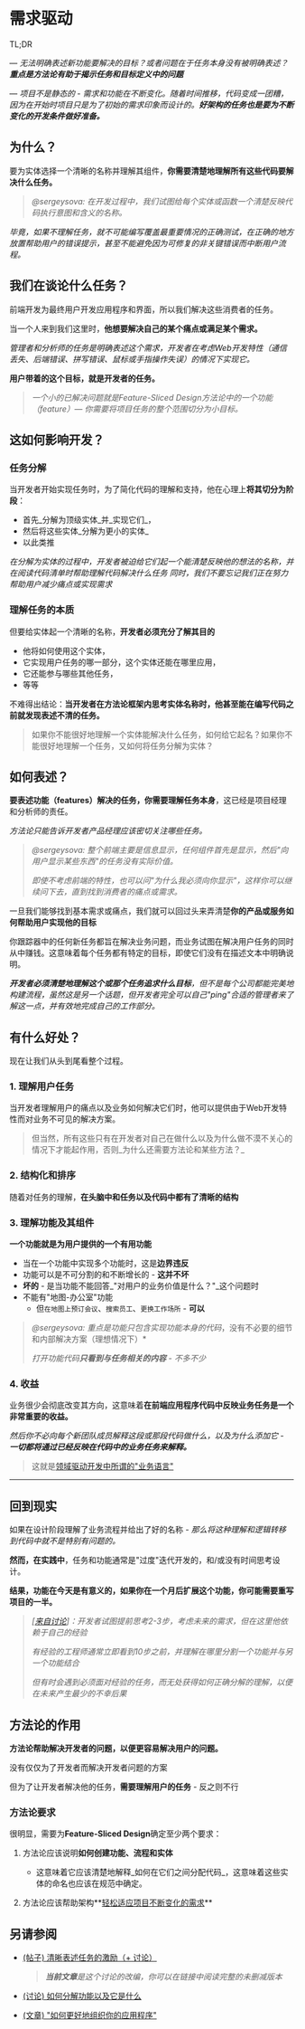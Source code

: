 # 需求驱动

TL;DR

— *无法明确表述新功能要解决的目标？或者问题在于任务本身没有被明确表述？**重点是方法论有助于揭示任务和目标定义中的问题***

— *项目不是静态的 - 需求和功能在不断变化。随着时间推移，代码变成一团糟，因为在开始时项目只是为了初始的需求印象而设计的。**好架构的任务也是要为不断变化的开发条件做好准备。***

## 为什么？[​](#为什么 "标题的直接链接")

要为实体选择一个清晰的名称并理解其组件，**你需要清楚地理解所有这些代码要解决什么任务。**

> *@sergeysova: 在开发过程中，我们试图给每个实体或函数一个清楚反映代码执行意图和含义的名称。*

*毕竟，如果不理解任务，就不可能编写覆盖最重要情况的正确测试，在正确的地方放置帮助用户的错误提示，甚至不能避免因为可修复的非关键错误而中断用户流程。*

## 我们在谈论什么任务？[​](#我们在谈论什么任务 "标题的直接链接")

前端开发为最终用户开发应用程序和界面，所以我们解决这些消费者的任务。

当一个人来到我们这里时，**他想要解决自己的某个痛点或满足某个需求。**

*管理者和分析师的任务是明确表述这个需求，开发者在考虑Web开发特性（通信丢失、后端错误、拼写错误、鼠标或手指操作失误）的情况下实现它。*

**用户带着的这个目标，就是开发者的任务。**

> *一个小的已解决问题就是Feature-Sliced Design方法论中的一个功能（feature）— 你需要将项目任务的整个范围切分为小目标。*

## 这如何影响开发？[​](#这如何影响开发 "标题的直接链接")

### 任务分解[​](#任务分解 "标题的直接链接")

当开发者开始实现任务时，为了简化代码的理解和支持，他在心理上**将其切分为阶段**：

* 首先\_分解为顶级实体\_并\_实现它们\_，
* 然后将这些实体\_分解为更小的实体\_
* 以此类推

*在分解为实体的过程中，开发者被迫给它们起一个能清楚反映他的想法的名称，并在阅读代码清单时帮助理解代码解决什么任务* *同时，我们不要忘记我们正在努力帮助用户减少痛点或实现需求*

### 理解任务的本质[​](#理解任务的本质 "标题的直接链接")

但要给实体起一个清晰的名称，**开发者必须充分了解其目的**

* 他将如何使用这个实体，
* 它实现用户任务的哪一部分，这个实体还能在哪里应用，
* 它还能参与哪些其他任务，
* 等等

不难得出结论：**当开发者在方法论框架内思考实体名称时，他甚至能在编写代码之前就发现表述不清的任务。**

> 如果你不能很好地理解一个实体能解决什么任务，如何给它起名？如果你不能很好地理解一个任务，又如何将任务分解为实体？

## 如何表述？[​](#如何表述 "标题的直接链接")

**要表述功能（features）解决的任务，你需要理解任务本身**，这已经是项目经理和分析师的责任。

*方法论只能告诉开发者产品经理应该密切关注哪些任务。*

> *@sergeysova: 整个前端主要是信息显示，任何组件首先是显示，然后"向用户显示某些东西"的任务没有实际价值。*
>
> *即使不考虑前端的特性，也可以问"为什么我必须向你显示"，这样你可以继续问下去，直到找到消费者的痛点或需求。*

一旦我们能够找到基本需求或痛点，我们就可以回过头来弄清楚**你的产品或服务如何帮助用户实现他的目标**

你跟踪器中的任何新任务都旨在解决业务问题，而业务试图在解决用户任务的同时从中赚钱。这意味着每个任务都有特定的目标，即使它们没有在描述文本中明确说明。

***开发者必须清楚地理解这个或那个任务追求什么目标**，但不是每个公司都能完美地构建流程，虽然这是另一个话题，但开发者完全可以自己"ping"合适的管理者来了解这一点，并有效地完成自己的工作部分。*

## 有什么好处？[​](#有什么好处 "标题的直接链接")

现在让我们从头到尾看整个过程。

### 1. 理解用户任务[​](#1-理解用户任务 "标题的直接链接")

当开发者理解用户的痛点以及业务如何解决它们时，他可以提供由于Web开发特性而对业务不可见的解决方案。

> 但当然，所有这些只有在开发者对自己在做什么以及为什么做不漠不关心的情况下才能起作用，否则\_为什么还需要方法论和某些方法？\_

### 2. 结构化和排序[​](#2-结构化和排序 "标题的直接链接")

随着对任务的理解，**在头脑中和任务以及代码中都有了清晰的结构**

### 3. 理解功能及其组件[​](#3-理解功能及其组件 "标题的直接链接")

**一个功能就是为用户提供的一个有用功能**

* 当在一个功能中实现多个功能时，这是**边界违反**
* 功能可以是不可分割的和不断增长的 - **这并不坏**
* **坏的** - 是当功能不能回答\_"对用户的业务价值是什么？"\_这个问题时
* 不能有"地图-办公室"功能
  <!-- -->
  * 但`在地图上预订会议`、`搜索员工`、`更换工作场所` - **可以**

> *@sergeysova: 重点是功能只包含实现功能本身的代码*，没有不必要的细节和内部解决方案（理想情况下）\*
>
> *打开功能代码**只看到与任务相关的内容** - 不多不少*

### 4. 收益[​](#4-收益 "标题的直接链接")

业务很少会彻底改变其方向，这意味着**在前端应用程序代码中反映业务任务是一个非常重要的收益。**

*然后你不必向每个新团队成员解释这段或那段代码做什么，以及为什么添加它 - **一切都将通过已经反映在代码中的业务任务来解释。***

> 这就是[领域驱动开发中所谓的"业务语言"](https://thedomaindrivendesign.io/developing-the-ubiquitous-language)

***

## 回到现实[​](#回到现实 "标题的直接链接")

如果在设计阶段理解了业务流程并给出了好的名称 - *那么将这种理解和逻辑转移到代码中就不是特别有问题的。*

**然而，在实践中**，任务和功能通常是"过度"迭代开发的，和/或没有时间思考设计。

**结果，功能在今天是有意义的，如果你在一个月后扩展这个功能，你可能需要重写项目的一半。**

> *\[[来自讨论](https://t.me/sergeysova/318)]：开发者试图提前思考2-3步，考虑未来的需求，但在这里他依赖于自己的经验*
>
> *有经验的工程师通常立即看到10步之前，并理解在哪里分割一个功能并与另一个功能结合*
>
> *但有时会遇到必须面对经验的任务，而无处获得如何正确分解的理解，以便在未来产生最少的不幸后果*

## 方法论的作用[​](#方法论的作用 "标题的直接链接")

**方法论帮助解决开发者的问题，以便更容易解决用户的问题。**

没有仅仅为了开发者而解决开发者问题的方案

但为了让开发者解决他的任务，**需要理解用户的任务** - 反之则不行

### 方法论要求[​](#方法论要求 "标题的直接链接")

很明显，需要为**Feature-Sliced Design**确定至少两个要求：

1. 方法论应该说明**如何创建功能、流程和实体**

   * 这意味着它应该清楚地解释\_如何在它们之间分配代码\_，这意味着这些实体的命名也应该在规范中确定。

2. 方法论应该帮助架构\*\*[轻松适应项目不断变化的需求](/documentation/zh/docs/about/understanding/architecture.md#adaptability)\*\*

## 另请参阅[​](#另请参阅 "标题的直接链接")

* [(帖子) 清晰表述任务的激励（+ 讨论）](https://t.me/sergeysova/318)

  > ***当前文章**是这个讨论的改编，你可以在链接中阅读完整的未删减版本*

* [(讨论) 如何分解功能以及它是什么](https://t.me/atomicdesign/18972)

* [(文章) "如何更好地组织你的应用程序"](https://alexmngn.medium.com/how-to-better-organize-your-react-applications-2fd3ea1920f1)
